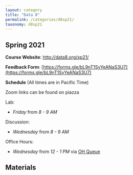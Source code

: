 ```yaml
---
layout: category
title: "Data 8"
permalink: /categories/d8sp21/
taxonomy: d8sp21
---
```


## Spring 2021

**Course Website**: <a href="http://data8.org/sp21">http://data8.org/sp21/</a>

**Feedback Form**: [https://forms.gle/bL9nT1SyYeANaS3U7](https://forms.gle/bL9nT1SyYeANaS3U7)

**Schedule** (All times are in Pacific Time)

Zoom links can be found on piazza

Lab:
- *Friday* from *8 - 9 AM*

Discussion:
- *Wednesday* from *8 - 9 AM*

Office Hours:
- *Wednesday* from *12 - 1 PM* via [OH Queue](oh.data8.org)


## Materials
